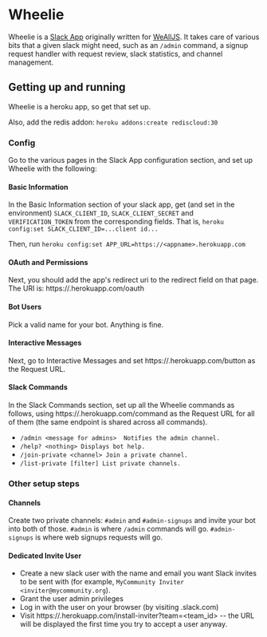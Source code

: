# Wheelie

Wheelie is a [Slack App](slack.com/apps) originally written for
[WeAllJS](wealljs.org). It takes care of various bits that a given slack might
need, such as an `/admin` command, a signup request handler with request review,
slack statistics, and channel management.

## Getting up and running

Wheelie is a heroku app, so get that set up.

Also, add the redis addon: `heroku addons:create rediscloud:30`

### Config

Go to the various pages in the Slack App configuration section, and set up
Wheelie with the following:

#### Basic Information

In the Basic Information section of your slack app, get (and set in the
environment) `SLACK_CLIENT_ID`, `SLACK_CLIENT_SECRET` and `VERIFICATION_TOKEN`
from the corresponding fields. That is, `heroku config:set
SLACK_CLIENT_ID=...client id...`

Then, run `heroku config:set APP_URL=https://<appname>.herokuapp.com`

#### OAuth and Permissions

Next, you should add the app's redirect uri to the redirect field on that page.
The URI is: https://<appname>.herokuapp.com/oauth

#### Bot Users

Pick a valid name for your bot. Anything is fine.

#### Interactive Messages

Next, go to Interactive Messages and set https://<appname>.herokuapp.com/button
as the Request URL.

#### Slack Commands

In the Slack Commands section, set up all the Wheelie commands as follows, using
https://<appname>.herokuapp.com/command as the Request URL for all of them (the
same endpoint is shared across all commands).

* `/admin <message for admins>  Notifies the admin channel.`
* `/help? <nothing> Displays bot help.`
* `/join-private <channel> Join a private channel.`
* `/list-private [filter] List private channels.`

### Other setup steps

#### Channels

Create two private channels: `#admin` and `#admin-signups` and invite your bot
into both of those. `#admin` is where `/admin` commands will go.
`#admin-signups` is where web signups requests will go.

#### Dedicated Invite User

* Create a new slack user with the name and email you want Slack invites to be
  sent with (for example, `MyCommunity Inviter <inviter@mycommunity.org`).
* Grant the user admin privileges
* Log in with the user on your browser (by visiting <yourslack>.slack.com)
* Visit https://<appname>.herokuapp.com/install-inviter?team=<team_id> -- the URL will be displayed the first time you try to accept a user anyway.
